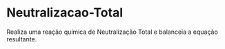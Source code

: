 # Neutralizacao-Total
Realiza uma reação química de Neutralização Total e balanceia a equação resultante.
